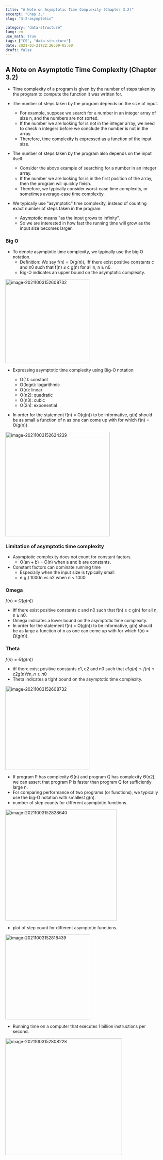 ```yaml
---
title: "A Note on Asymptotic Time Complexity (Chapter 3.2)"
excerpt: "Chap 3."
slug: "3-2-asymptotic"

category: "data-structure"
lang: en
use_math: true
tags: ["CS", "data-structure"]
date: 2021-03-21T22:26:09-05:00
draft: false
---
```

## A Note on Asymptotic Time Complexity (Chapter 3.2)

- Time complexity of a program is given by the number of steps taken by the program to compute the function it was written for.

- The number of steps taken by the program depends on the size of input.
  - For example, suppose we search for a number in an integer array of size n, and the numbers are not sorted.
  - If the number we are looking for is not in the integer array, we need to check n integers before we conclude the number is not in the array.
  - Therefore, time complexity is expressed as a function of the input size.
  
  
  
- The number of steps taken by the program also depends on the input itself.
  - Consider the above example of searching for a number in an integer array.
  - If the number we are looking for is in the first position of the array, then the program will quickly finish.
  - Therefore, we typically consider worst-case time complexity, or sometimes average-case time complexity.

  
  
- We typically use "asymptotic" time complexity, instead of counting exact number of steps taken in the program
  - Asymptotic means "as the input grows to infinity".
  - So we are interested in how fast the running time will grow as the input size becomes larger.
  
  

### Big O

- To denote asymptotic time complexity, we typically use the big O notation.
  - Definition: We say f(n) = O(g(n)), iff there exist positive constants c and n0 such that f(n) ≤ c g(n) for all n, n ≥ n0.
  - Big-O indicates an upper bound on the asymptotic complexity.

<img width="276" alt="image-20211003152608732" src="https://user-images.githubusercontent.com/46957634/135751019-bdc184e5-fa37-4f23-a124-aa00454294e7.png">

- Expressing asymptotic time complexity using Big-O notation
  - O(1): constant
  - O(logn): logarithmic
  - O(n): linear
  - O(n2): quadratic
  - O(n3): cubic
  - O(2n): exponential
  
  
- In order for the statement f(n) = O(g(n)) to be informative, g(n) should be as small a function of n as one can come up with for which f(n) = O(g(n)).

<img width="343" alt="image-20211003152624239" src="https://user-images.githubusercontent.com/46957634/135751040-977f1073-dc95-4326-8cc3-645a8b63eb39.png">



### Limitation of asymptotic time complexity

- Asymptotic complexity does not count for constant factors. 
  - O(an + b) = O(n) when a and b are constants.
- Constant factors can dominate running time 
  - Especially when the input size is typically small 
  - e.g.) 1000n vs n2 when n < 1000

### Omega

$f(n) = \Omega(g(n))$

- iff there exist positive constants c and n0 such that f(n) ≥ c g(n) for all n, n ≥ n0.
- Omega indicates a lower bound on the asymptotic time complexity.
- In order for the statement f(n) = O(g(n)) to be informative, g(n) should be as large a function of n as one can come up with for which f(n) = Ω(g(n)).

### Theta

$f(n) = \Theta(g(n))$

- iff there exist positive constants c1, c2 and n0 such that $c1g(n) ≤ f(n) ≤ c2g(n) \forall n, n ≥ n0$
- Theta indicates a tight bound on the asymptotic time complexity.

<img width="276" alt="image-20211003152608732" src="https://user-images.githubusercontent.com/46957634/135751064-19831990-5df0-4cec-b148-8964a656da1d.png">

- If program P has complexity Θ(n) and program Q has complexity Θ(n2), we can assert that program P is faster than program Q for sufficiently large n.
- For comparing performance of two programs (or functions), we typically use the big-O notation with smallest g(n).
- number of step counts for different asymptotic functions.

<img width="366" alt="image-20211003152828640" src="https://user-images.githubusercontent.com/46957634/135751074-e382372f-e094-41d7-adad-ea2b9dbda745.png">

- plot of step count for different asymptotic functions.

<img width="279" alt="image-20211003152818439" src="https://user-images.githubusercontent.com/46957634/135751073-73a5070f-5506-4346-81c4-6949d4a0c2e1.png">

- Running time on a computer that executes 1 billion instructions per second.

<img width="384" alt="image-20211003152808228" src="https://user-images.githubusercontent.com/46957634/135751088-7ee93ad1-e917-41bc-b1dd-72a3f80325f3.png">
